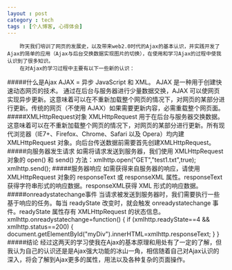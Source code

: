 ```yaml
---
layout : post
category : tech
tags : [个人博客, 心得体会]
---  
```

        昨天我们培训了网页的发展史，以及带来web2.0时代的Ajax的基本认识，并实践开发了Ajax的简单的应用（Ajax与后台交换数据实现图片的切换），在使用和学习Ajax的过程中使我认识到了很多知识。
        在对Ajax的学习过程中主要有以下一些新的认识：
#####什么是Ajax
        AJAX = 异步 JavaScript 和 XML。
        AJAX 是一种用于创建快速动态网页的技术。
        通过在后台与服务器进行少量数据交换，AJAX 可以使网页实现异步更新。这意味着可以在不重新加载整个网页的情况下，对网页的某部分进行更新。传统的网页（不使用 AJAX）如果需要更新内容，必需重载整个网页面。
#####XMLHttpRequest对象
        XMLHttpRequest 用于在后台与服务器交换数据。这意味着可以在不重新加载整个网页的情况下，对网页的某部分进行更新。所有现代浏览器（IE7+、Firefox、Chrome、Safari 以及 Opera）均内建 XMLHttpRequest 对象。向后台传送数据前需要首先创建XMLHttpRequest。
#####向服务器发生请求
        如需将请求发送到服务器，我们使用 XMLHttpRequest 对象的 open() 和 send() 方法：xmlhttp.open("GET","test1.txt",true);   xmlhttp.send();
#####服务器响应
        如需获得来自服务器的响应，请使用 XMLHttpRequest 对象的 responseText 或 responseXML 属性。responseText获得字符串形式的响应数据。responseXML获得 XML 形式的响应数据。
#####onreadystatechange事件
        当请求被发送到服务器时，我们需要执行一些基于响应的任务。每当 readyState 改变时，就会触发 onreadystatechange 事件。readyState 属性存有 XMLHttpRequest 的状态信息。
        xmlhttp.onreadystatechange=function()
        {
        if (xmlhttp.readyState==4 && xmlhttp.status==200)
        {
        document.getElementById("myDiv").innerHTML=xmlhttp.responseText;
        }
        }
#####结论
        经过这两天的学习使我在Ajax的基本原理和用处有了一定的了解，但我认为自己的认识还是是Ajax强大功能的冰山一角，相信随着自己对Ajax认识的深入，将会了解到Ajax更多的属性，用法以及各种复杂的页面操作。
